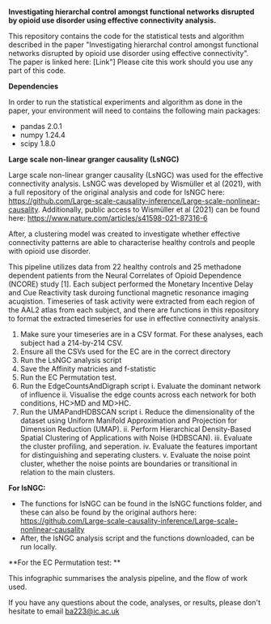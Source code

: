 **Investigating hierarchal control amongst functional networks disrupted by opioid use disorder using effective connectivity analysis.**

This repository contains the code for the statistical tests and algorithm described in the paper "Investigating hierarchal control amongst functional networks disrupted by opioid use disorder using effective connectivity". The paper is linked here: [Link"] 
Please cite this work should you use any part of this code.

 **Dependencies**

In order to run the statistical experiments and algorithm as done in the paper, your environment will need to contains the following main packages:

- pandas 2.0.1
- numpy 1.24.4
- scipy 1.8.0


**Large scale non-linear granger causality (LsNGC)**

Large scale non-linear granger causality (LsNGC) was used for the effective connectivity analysis.
LsNGC was developed by Wismüller et al (2021), with a full repository of the original analysis and code for lsNGC here: https://github.com/Large-scale-causality-inference/Large-scale-nonlinear-causality.
Additionally, public access to Wismüller et al (2021) can be found here: https://www.nature.com/articles/s41598-021-87316-6

After, a clustering model was created to investigate whether effective connectivity patterns are able to characterise healthy controls and people with opioid use disorder.


This pipeline utilizes data from 22 healthy controls and 25 methadone dependent patients from the Neural Correlates of Opioid Dependence (NCORE) study [1].
Each subject performed the Monetary Incentive Delay and Cue Reactivity task duroing functional magnetic resonance imaging acuqistion.
Timeseries of task activity were extracted from each region of the AAL2 atlas from each subject, and there are functions in this repository to format the extracted timeseries for use in effective connectivity analysis.

1. Make sure your timeseries are in a CSV format. For these analyses, each subject had a 214-by-214 CSV.
2. Ensure all the CSVs used for the EC are in the correct directory
3. Run the LsNGC analysis script
4. Save the Affinity matricies and f-statistic
5. Run the EC Permutation test.
6. Run the EdgeCountsAndDigraph script
   i. Evaluate the dominant network of influence
   ii. Visualise the edge counts across each network for both conditions, HC>MD and MD>HC.
7. Run the UMAPandHDBSCAN script
   i. Reduce the dimensionality of the dataset using Uniform Manifold Approximation and Projection for Dimension Reduction (UMAP).
   ii. Perform Hierarchical Density-Based Spatial Clustering of Applications with Noise (HDBSCAN).
   iii. Evaluate the cluster profiling, and seperation.
   iv. Evaluate the features important for distinguishing and seperating clusters.
   v. Evaluate the noise point cluster, whether the noise points are boundaries or transitional in relation to the main clusters.


**For lsNGC:**
- The functions for lsNGC can be found in the lsNGC functions folder, and these can also be found by the original authors here: https://github.com/Large-scale-causality-inference/Large-scale-nonlinear-causality
- After, the lsNGC analysis script and the functions downloaded, can be run locally.

**For the EC Permutation test: **



This infographic summarises the analysis pipeline, and the flow of work used.

If you have any questions about the code, analyses, or results, please don't hesitate to email ba223@ic.ac.uk
